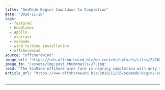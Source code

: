 ```yaml
---
title: "SeaMade Begins Countdown to Completion"
date: "2020-11-26"
tags: 
  - featured
  - headlines
  - apollo
  - aspiravi
  - seamade
  - wind turbine installation
  - offshorewind
source: "offshorewind"
image_url: "https://cdn.offshorewind.biz/wp-content/uploads/sites/2/2020/11/26140408/SeaMade_Aspiravi.jpg"
image_fp: "/assets/img/post_thumbnails/27.jpg"
lead: "The SeaMade offshore wind farm is nearing completion with only three wind turbines left"
article_url: "https://www.offshorewind.biz/2020/11/26/seamade-begins-countdown-to-completion/"
---
```


---
